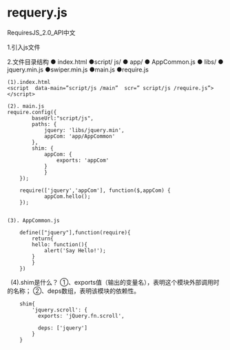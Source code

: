 # requery.js
RequiresJS_2.0_API中文

1.引入js文件
<script  data-main=”js /main”  scr=” js/require.js”></script>
2.文件目录结构
	● index.html
	●script/
  	     js/
		● app/
		● AppCommon.js
		● libs/
		● jquery.min.js
		●swiper.min.js
		●main.js
		●require.js

	(1).index.html
	<script  data-main=”script/js /main”  scr=” script/js /require.js”></script>

	(2). main.js
	require.config({
    		baseUrl:"script/js",
    		paths: {
        		jquery: 'libs/jquery.min',
        		appCom: 'app/AppCommon'
    		},
    		shim: {
    			appCom: { 
					exports: 'appCom' 
				}
    			}
		});
		
		require(['jquery','appCom'], function($,appCom) {
    			appCom.hello();
		});


 	(3). AppCommon.js
 
		define(["jquery"],function(require){
		    return{
			hello: function(){
			    alert('Say Hello!');
			}
		    }
		})

 	(4).shim是什么？
		①、exports值（输出的变量名），表明这个模块外部调用时的名称；
		②、deps数组，表明该模块的依赖性。

		shim{
		    'jquery.scroll': {
		      exports: 'jQuery.fn.scroll',

		      deps: ['jquery']
		    }
		}
